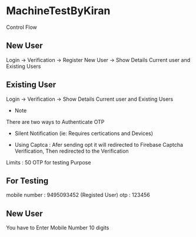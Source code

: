 # MachineTestByKiran


Control Flow 

New User
---------------
Login -> Verification -> Register New User -> Show Details Current user and Existing Users


Existing User 
---------------
Login -> Verification -> Show Details Current user and Existing Users



* Note 

There are two ways to Authenticate OTP
 - Silent Notification (ie: Requires certications and Devices)
 
 - Using Captca : Afer sending opt it will redirected to Firebase Captcha Verification, Then redirected to the Verification 
 
 Limits : 50 OTP for testing Purpose 
 
 
 For Testing
 ---------------
 
 mobile number : 9495093452 (Registed User)
 otp : 123456
 
 
 New User
 ---------------
 You have to Enter Mobile Number 10 digits
 
 
 
 
